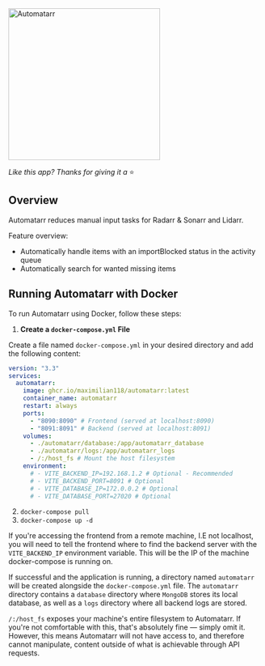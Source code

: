 <img alt="Automatarr" src="https://automatarr.s3.eu-west-2.amazonaws.com/automatarr_logo.webp" width=300/>

_Like this app? Thanks for giving it a_ ⭐️

## Overview

Automatarr reduces manual input tasks for Radarr & Sonarr and Lidarr.

Feature overview:

- Automatically handle items with an importBlocked status in the activity queue
- Automatically search for wanted missing items

## Running Automatarr with Docker

To run Automatarr using Docker, follow these steps:

1. **Create a `docker-compose.yml` File**

Create a file named `docker-compose.yml` in your desired directory and add the following content:

```yaml
version: "3.3"
services:
  automatarr:
    image: ghcr.io/maximilian118/automatarr:latest
    container_name: automatarr
    restart: always
    ports:
      - "8090:8090" # Frontend (served at localhost:8090)
      - "8091:8091" # Backend (served at localhost:8091)
    volumes:
      - ./automatarr/database:/app/automatarr_database
      - ./automatarr/logs:/app/automatarr_logs
      - /:/host_fs # Mount the host filesystem
    environment:
      # - VITE_BACKEND_IP=192.168.1.2 # Optional - Recommended
      # - VITE_BACKEND_PORT=8091 # Optional
      # - VITE_DATABASE_IP=172.0.0.2 # Optional
      # - VITE_DATABASE_PORT=27020 # Optional
```

2. `docker-compose pull`
3. `docker-compose up -d`

If you're accessing the frontend from a remote machine, I.E not localhost, you will need to tell the frontend where to find the backend server with the `VITE_BACKEND_IP` environment variable. This will be the IP of the machine docker-compose is running on.

If successful and the application is running, a directory named `automatarr` will be created alongside the `docker-compose.yml` file. The `automatarr` directory contains a `database` directory where `MongoDB` stores its local database, as well as a `logs` directory where all backend logs are stored.

`/:/host_fs` exposes your machine's entire filesystem to Automatarr. If you're not comfortable with this, that's absolutely fine — simply omit it. However, this means Automatarr will not have access to, and therefore cannot manipulate, content outside of what is achievable through API requests.
